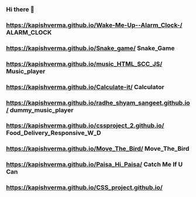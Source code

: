 ### Hi there 👋
### https://kapishverma.github.io/Wake-Me-Up--Alarm_Clock-/ ALARM_CLOCK
### https://kapishverma.github.io/Snake_game/ Snake_Game 
### https://kapishverma.github.io/music_HTML_SCC_JS/  Music_player
### https://kapishverma.github.io/Calculate-it/ Calculator
### https://kapishverma.github.io/radhe_shyam_sangeet.github.io/  dummy_music_player
### https://kapishverma.github.io/cssproject_2.github.io/ Food_Delivery_Responsive_W_D
### https://kapishverma.github.io/Move_The_Bird/  Move_The_Bird
### https://kapishverma.github.io/Paisa_Hi_Paisa/  Catch Me If U Can
### https://kapishverma.github.io/CSS_project.github.io/
